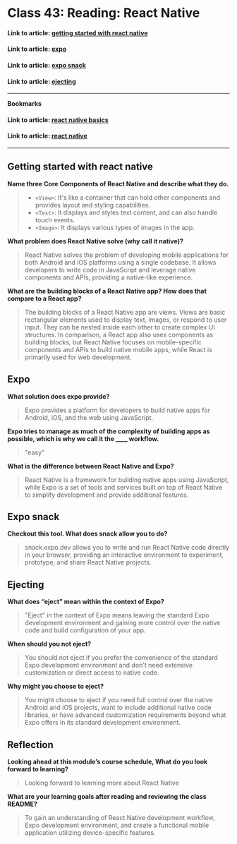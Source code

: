# Class 43: Reading: React Native

#### Link to article: [getting started with react native](https://reactnative.dev/docs/getting-started)

#### Link to article: [expo](https://expo.dev/)

#### Link to article: [expo snack](https://snack.expo.dev/)

#### Link to article: [ejecting](https://docs.expo.dev/archive/glossary/#eject?redirected)

***

**Bookmarks**

#### Link to article: [react native basics](https://reactnative.dev/docs/tutorial)

#### Link to article: [react native](https://reactnative.dev/)

***

## Getting started with react native

**Name three Core Components of React Native and describe what they do.**
>
> - `<View>`: It's like a container that can hold other components and provides layout and styling capabilities.
> - `<Text>`: It displays and styles text content, and can also handle touch events.
> - `<Image>`: It displays various types of images in the app.


**What problem does React Native solve (why call it native)?**
> React Native solves the problem of developing mobile applications for both Android and iOS platforms using a single codebase. It allows developers to write code in JavaScript and leverage native components and APIs, providing a native-like experience.


**What are the building blocks of a React Native app? How does that compare to a React app?**
> The building blocks of a React Native app are views. Views are basic rectangular elements used to display text, images, or respond to user input. They can be nested inside each other to create complex UI structures. In comparison, a React app also uses components as building blocks, but React Native focuses on mobile-specific components and APIs to build native mobile apps, while React is primarily used for web development.

## Expo

**What solution does expo provide?**
> Expo provides a platform for developers to build native apps for Android, iOS, and the web using JavaScript.


**Expo tries to manage as much of the complexity of building apps as possible, which is why we call it the ____ workflow.**
> "easy"


**What is the difference between React Native and Expo?**
> React Native is a framework for building native apps using JavaScript, while Expo is a set of tools and services built on top of React Native to simplify development and provide additional features.


## Expo snack

**Checkout this tool. What does snack allow you to do?**
> snack.expo.dev allows you to write and run React Native code directly in your browser, providing an interactive environment to experiment, prototype, and share React Native projects.


## Ejecting

**What does “eject” mean within the context of Expo?**
> "Eject" in the context of Expo means leaving the standard Expo development environment and gaining more control over the native code and build configuration of your app.


**When should you not eject?**
> You should not eject if you prefer the convenience of the standard Expo development environment and don't need extensive customization or direct access to native code.


**Why might you choose to eject?**
> You might choose to eject if you need full control over the native Android and iOS projects, want to include additional native code libraries, or have advanced customization requirements beyond what Expo offers in its standard development environment.

## Reflection

**Looking ahead at this module’s course schedule, What do you look forward to learning?**
> Looking forward to learning more about React Native


**What are your learning goals after reading and reviewing the class README?**
> To gain an understanding of React Native development workflow, Expo development environment, and create a functional mobile application utilizing device-specific features.
